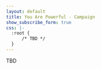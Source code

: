 ```yaml
---
layout: default
title: You Are Powerful - Campaign
show_subscribe_form: true
css: |-
  :root {
      /* TBD */
  }
---
```


<section class="hero">
TBD
</section>